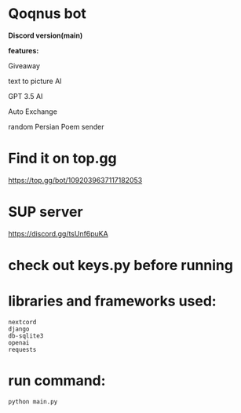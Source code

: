 # Qoqnus bot
**Discord version(main)**

**features:**

Giveaway

text to picture AI

GPT 3.5 AI

Auto Exchange

random Persian Poem sender

# Find it on top.gg

https://top.gg/bot/1092039637117182053

# SUP server

https://discord.gg/tsUnf6puKA

# check out keys.py before running

# libraries and frameworks used:
```
nextcord
django
db-sqlite3
openai
requests
```
# run command:
```sh
python main.py
```
